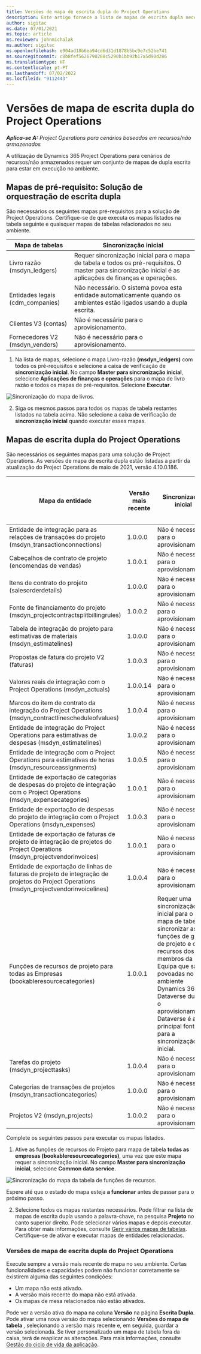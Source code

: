 ```yaml
---
title: Versões de mapa de escrita dupla do Project Operations
description: Este artigo fornece a lista de mapas de escrita dupla necessários para o Dynamics 365 Project Operations.
author: sigitac
ms.date: 07/01/2021
ms.topic: article
ms.reviewer: johnmichalak
ms.author: sigitac
ms.openlocfilehash: e904ad18b6ea94cd6d31d1878b5bc9e7c52be741
ms.sourcegitcommit: c8b8fef5626790208c5290b1bb92b17a5d90d286
ms.translationtype: HT
ms.contentlocale: pt-PT
ms.lasthandoff: 07/02/2022
ms.locfileid: "9112443"
---
```

# <a name="project-operations-dual-write-map-versions"></a>Versões de mapa de escrita dupla do Project Operations

_**Aplica-se A:** Project Operations para cenários baseados em recursos/não armazenados_

A utilização de Dynamics 365 Project Operations para cenários de recursos/não armazenados requer um conjunto de mapas de dupla escrita para estar em execução no ambiente. 

## <a name="prerequisite-maps-dual-write-orchestration-solution"></a>Mapas de pré-requisito: Solução de orquestração de escrita dupla

São necessários os seguintes mapas pré-requisitos para a solução de Project Operations. Certifique-se de que executa os mapas listados na tabela seguinte e quaisquer mapas de tabelas relacionados no seu ambiente.

| Mapa de tabelas | Sincronização inicial |
| --- | --- |
| Livro razão (msdyn_ledgers) | Requer sincronização inicial para o mapa de tabela e todos os pré-requisitos. O master para sincronização inicial é as aplicações de finanças e operações. |
| Entidades legais (cdm_companies) | Não necessário. O sistema povoa esta entidade automaticamente quando os ambientes estão ligados usando a dupla escrita. |
| Clientes V3 (contas) | Não é necessário para o aprovisionamento. |
| Fornecedores V2 (msdyn_vendors) | Não é necessário para o aprovisionamento. |

1. Na lista de mapas, selecione o mapa Livro-razão **(msdyn\_ledgers)** com todos os pré-requisitos e selecione a caixa de verificação de **sincronização inicial**. No campo **Master para sincronização inicial**, selecione **Aplicações de finanças e operações** para o mapa de livro razão e todos os mapas de pré-requisitos. Selecione **Executar**.

![Sincronização do mapa de livros.](media/DW6.png)

2. Siga os mesmos passos para todos os mapas de tabela restantes listados na tabela acima. Não selecione a caixa de verificação de **sincronização inicial** quando executar esses mapas.

## <a name="project-operations-dual-write-maps"></a>Mapas de escrita dupla do Project Operations

São necessários os seguintes mapas para uma solução de Project Operations. As versões de mapa de escrita dupla estão listadas a partir da atualização do Project Operations de maio de 2021, versão 4.10.0.186.

| Mapa da entidade | Versão mais recente | Sincronização inicial | Versão necessária do Dynamics 365 Finance |
| --- | --- | --- | --- |
| Entidade de integração para as relações de transações do projeto (msdyn\_transactionconnections) | 1.0.0.0 | Não é necessário para o aprovisionamento. ||
| Cabeçalhos de contrato de projeto (encomendas de vendas) | 1.0.0.1 | Não é necessário para o aprovisionamento. ||
| Itens de contrato do projeto (salesorderdetails) | 1.0.0.0 | Não é necessário para o aprovisionamento. ||
| Fonte de financiamento do projeto (msdyn_projectcontractsplitbillingrules) | 1.0.0.2 | Não é necessário para o aprovisionamento. ||
| Tabela de integração do projeto para estimativas de materiais (msdyn\_estimatelines) | 1.0.0.0 | Não é necessário para o aprovisionamento. ||
| Propostas de fatura do projeto V2 (faturas) | 1.0.0.3 | Não é necessário para o aprovisionamento. ||
| Valores reais de integração com o Project Operations (msdyn_actuals) | 1.0.0.14 | Não é necessário para o aprovisionamento. ||
| Marcos do item de contrato da integração do Project Operations (msdyn_contractlinescheduleofvalues) | 1.0.0.4 | Não é necessário para o aprovisionamento. ||
| Entidade de integração do Project Operations para estimativas de despesas (msdyn_estimatelines) | 1.0.0.2 | Não é necessário para o aprovisionamento. ||
| Entidade de integração com o Project Operations para estimativas de horas (msdyn_resourceassignments) | 1.0.0.5 | Não é necessário para o aprovisionamento. ||
| Entidade de exportação de categorias de despesas do projeto de integração com o Project Operations (msdyn_expensecategories) | 1.0.0.1 | Não é necessário para o aprovisionamento. ||
| Entidade de exportação de despesas do projeto de integração com o Project Operations (msdyn_expenses) | 1.0.0.3 | Não é necessário para o aprovisionamento. ||
| Entidade de exportação de faturas de projeto de integração de projetos do Project Operations (msdyn_projectvendorinvoices) | 1.0.0.1 | Não é necessário para o aprovisionamento. |10.0.26 ou posterior|
| Entidade de exportação de linhas de faturas de projeto de integração de projetos do Project Operations (msdyn_projectvendorinvoicelines) | 1.0.0.4 | Não é necessário para o aprovisionamento. | 10.0.26 ou posterior |
| Funções de recursos de projeto para todas as Empresas (bookableresourcecategories) | 1.0.0.1 | Requer uma sincronização inicial para o mapa de tabela sincronizar as funções de gestor de projeto e de recursos dos membros da Equipa que são povoadas no ambiente Dynamics 365 Dataverse durante o aprovisionamento. Dataverse é a principal fonte para a sincronização inicial. ||
| Tarefas do projeto (msdyn_projecttasks) | 1.0.0.4 | Não é necessário para o aprovisionamento. ||
| Categorias de transações de projetos (msdyn_transactioncategories) | 1.0.0.0 | Não é necessário para o aprovisionamento. ||
| Projetos V2 (msdyn_projects) | 1.0.0.2 | Não é necessário para o aprovisionamento. ||

Complete os seguintes passos para executar os mapas listados.

1. Ative as funções de recursos do Projeto para mapa de tabela **todas as empresas (bookableresourcecategories)**, uma vez que este mapa requer a sincronização inicial. No campo **Master para sincronização inicial**, selecione **Common data service**. 

 ![Sincronização do mapa da tabela de funções de recursos.](media/6ResourceInitialSync.jpg)

 Espere até que o estado do mapa esteja **a funcionar** antes de passar para o próximo passo.

2. Selecione todos os mapas restantes necessários. Pode filtrar na lista de mapas de escrita dupla usando a palavra-chave, na pesquisa **Projeto** no canto superior direito. Pode selecionar vários mapas e depois executar. Para obter mais informações, consulte [Gerir vários mapas de tabelas](/dynamics365/fin-ops-core/dev-itpro/data-entities/dual-write/multiple-entity-maps). Certifique-se de ativar e executar mapas de entidades relacionadas.

### <a name="project-operations-dual-write-map-versions"></a>Versões de mapa de escrita dupla do Project Operations

Execute sempre a versão mais recente do mapa no seu ambiente. Certas funcionalidades e capacidades podem não funcionar corretamente se existirem alguma das seguintes condições:

- Um mapa não está ativado.
- A versão mais recente do mapa não está ativada. 
- Os mapas de mesa relacionados não estão ativados.

Pode ver a versão ativa do mapa na coluna **Versão** na página **Escrita Dupla**. Pode ativar uma nova versão do mapa selecionando **Versões do mapa de tabela** , selecionando a versão mais recente e, em seguida, guardar a versão selecionada. Se tiver personalizado um mapa de tabela fora da caixa, terá de reaplicar as alterações. Para mais informações, consulte [Gestão do ciclo de vida da aplicação](/dynamics365/fin-ops-core/dev-itpro/data-entities/dual-write/app-lifecycle-management).
